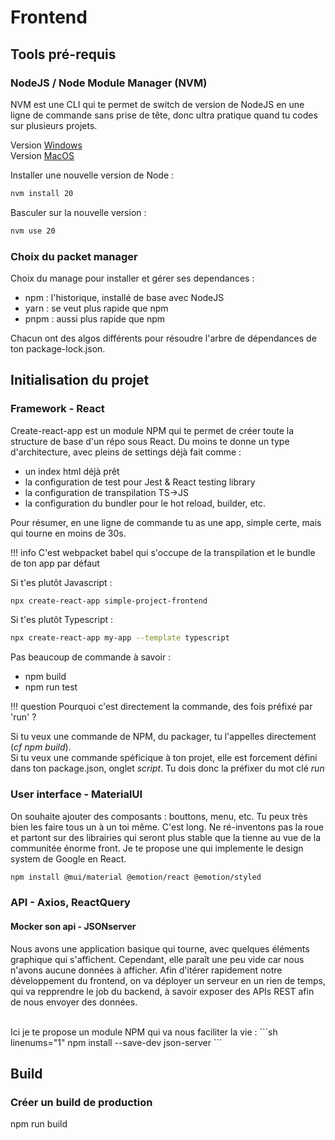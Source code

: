 # Frontend
## Tools pré-requis
### NodeJS / Node Module Manager (NVM)
NVM est une CLI qui te permet de switch de version de NodeJS en une ligne de commande sans prise de tête, donc ultra pratique quand tu codes sur plusieurs projets.

Version [Windows](https://github.com/coreybutler/nvm-windows)  
Version [MacOS](https://github.com/nvm-sh/nvm)

Installer une nouvelle version de Node :  
```sh linenums="1"
nvm install 20 
```
Basculer sur la nouvelle version :  
```sh linenums="1"
nvm use 20
```

### Choix du packet manager
Choix du manage pour installer et gérer ses dependances : 
- npm : l'historique, installé de base avec NodeJS
- yarn : se veut plus rapide que npm
- pnpm : aussi plus rapide que npm

Chacun ont des algos différents pour résoudre l'arbre de dépendances de ton package-lock.json.

## Initialisation du projet
### Framework - React
Create-react-app est un module NPM qui te permet de créer toute la structure de base d'un répo sous React. Du moins te donne un type d'architecture, avec pleins de settings déjà fait comme :
- un index html déjà prêt
- la configuration de test pour Jest & React testing library
- la configuration de transpilation TS->JS
- la configuration du bundler pour le hot reload, builder, etc.

Pour résumer, en une ligne de commande tu as une app, simple certe, mais qui tourne en moins de 30s.

!!! info
    C'est webpacket babel qui s'occupe de la transpilation et le bundle de ton app par défaut

Si t'es plutôt Javascript :  
```sh linenums="1"
npx create-react-app simple-project-frontend
```

Si t'es plutôt Typescript :  
```sh linenums="1"
npx create-react-app my-app --template typescript
```

Pas beaucoup de commande à savoir :
- npm build
- npm run test

!!! question
    Pourquoi c'est directement la commande, des fois préfixé par 'run' ?

Si tu veux une commande de NPM, du packager, tu l'appelles directement (*cf npm build*).  
Si tu veux une commande spéficique à ton projet, elle est forcement défini dans ton package.json, onglet *script*. Tu dois donc la préfixer du mot clé *run*

### User interface - MaterialUI
On souhaite ajouter des composants : bouttons, menu, etc. Tu peux très bien les faire tous un à un toi même. C'est long. Ne ré-inventons pas la roue et partont sur des librairies qui seront plus stable que la tienne au vue de la communitée énorme front. Je te propose une qui implemente le design system de Google en React.

```sh linenums="1"
npm install @mui/material @emotion/react @emotion/styled
```

### API - Axios, ReactQuery
#### Mocker son api - JSONserver
Nous avons une application basique qui tourne, avec quelques éléments graphique qui s'affichent. Cependant, elle paraît une peu vide car nous n'avons aucune données à afficher. Afin d'itérer rapidement notre développement du frontend, on va déployer un serveur en un rien de temps, qui va repprendre le job du backend, à savoir exposer des APIs REST afin de nous envoyer des données.

</br>
Ici je te propose un module NPM qui va nous faciliter la vie :  
```sh linenums="1"
npm install --save-dev json-server
```

## Build
### Créer un build de production
npm run build









